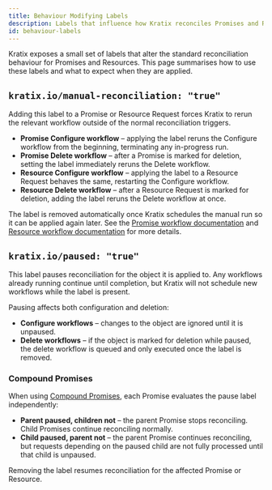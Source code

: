 ```yaml
---
title: Behaviour Modifying Labels
description: Labels that influence how Kratix reconciles Promises and Resources.
id: behaviour-labels
---
```


Kratix exposes a small set of labels that alter the standard reconciliation behaviour for Promises and Resources. This page summarises how to use these labels and what to expect when they are applied.

## `kratix.io/manual-reconciliation: "true"`

Adding this label to a Promise or Resource Request forces Kratix to rerun the relevant workflow outside of the normal reconciliation triggers.

- **Promise Configure workflow** – applying the label reruns the Configure workflow from the beginning, terminating any in-progress run.
- **Promise Delete workflow** – after a Promise is marked for deletion, setting the label immediately reruns the Delete workflow.
- **Resource Configure workflow** – applying the label to a Resource Request behaves the same, restarting the Configure workflow.
- **Resource Delete workflow** – after a Resource Request is marked for deletion, adding the label reruns the Delete workflow at once.

The label is removed automatically once Kratix schedules the manual run so it can be applied again later. See the [Promise workflow documentation](../../reference/promises/workflows#manual-reconciliation) and [Resource workflow documentation](../../reference/resources/workflows#manual-reconciliation) for more details.

## `kratix.io/paused: "true"`

This label pauses reconciliation for the object it is applied to. Any workflows
already running continue until completion, but Kratix will not schedule new
workflows while the label is present.

Pausing affects both configuration and deletion:

- **Configure workflows** – changes to the object are ignored until it is
  unpaused.
- **Delete workflows** – if the object is marked for deletion while paused, the
  delete workflow is queued and only executed once the label is removed.

### Compound Promises

When using [Compound Promises](../guides/compound-promises), each Promise evaluates the pause label independently:

- **Parent paused, children not** – the parent Promise stops reconciling. Child Promises continue reconciling normally.
- **Child paused, parent not** – the parent Promise continues reconciling, but requests depending on the paused child are not fully processed until that child is unpaused.

Removing the label resumes reconciliation for the affected Promise or Resource.
